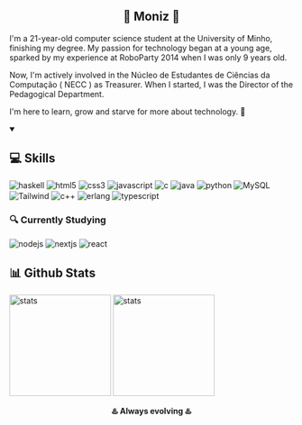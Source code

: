 <h2 align='center'>
 🔹 Moniz 🔹
</h2>

<p>
  I'm a 21-year-old computer science student at the University of Minho, finishing my degree. My passion for technology began at a young age, sparked by my experience at RoboParty 2014 when I was only 9 years old.

  Now, I'm actively involved in the Núcleo de Estudantes de Ciências da Computação ( NECC ) as Treasurer. When I started, I was the Director of the Pedagogical Department. 

  I'm here to learn, grow and starve for more about technology. 💙
</p>


<details open>
    <summary><h2>💻 Skills </h2></summary>
<!-- <h3>💻 Programming and Markup Languages </h3>-->
<p>
  <img align="center" alt="haskell" src="https://img.shields.io/badge/Haskell-5D4F85?style=for-the-badge&logo=haskell&logoColor=white">
  <img align="center" alt="html5" src="https://img.shields.io/badge/HTML5-E34F26?style=for-the-badge&logo=html5&logoColor=white">
  <img align="center" alt="css3" src="https://img.shields.io/badge/CSS3-1572B6?style=for-the-badge&logo=css3&logoColor=white">
  <img align="center" alt="javascript" src="https://img.shields.io/badge/JavaScript-323330?style=for-the-badge&logo=javascript&logoColor=F7DF1E">
  <img align="center" alt="c" src="https://img.shields.io/badge/C-00599C?style=for-the-badge&logo=c&logoColor=white"> 
  <img align="center" alt="java" src="https://img.shields.io/badge/Java-ED8B00?style=for-the-badge&logo=java&logoColor=white">
  <img align="center" alt="python" src="https://img.shields.io/badge/Python-FFD43B?style=for-the-badge&logo=python&logoColor=blue">
  <img align="center" alt="MySQL" src="https://img.shields.io/badge/MySQL-005C84?style=for-the-badge&logo=mysql&logoColor=white">
  <img align="center" alt="Tailwind" src="https://img.shields.io/badge/Tailwind_CSS-38B2AC?style=for-the-badge&logo=tailwind-css&logoColor=white">
  <img align="center" alt="c++" src="https://img.shields.io/badge/C%2B%2B-00599C?style=for-the-badge&logo=c%2B%2B&logoColor=white"> 
  <img align="center" alt="erlang" src="https://img.shields.io/badge/Erlang-white?style=for-the-badge&logo=erlang&logoColor=A90533">
  <img align="center" alt="typescript" src="https://img.shields.io/badge/TypeScript-007ACC?style=for-the-badge&logo=typescript&logoColor=white">
</p>
 
<!--
<h3>🔭 Frameworks</h3>


<h3>⚒️ Software and tools </h3>
<p>
    <img align="center" alt="ubuntu" src="https://img.shields.io/badge/Ubuntu-E95420?style=for-the-badge&logo=ubuntu&logoColor=white">
    <img align="center" alt="visual studio code" src="https://img.shields.io/badge/Visual_Studio_Code-0078D4?style=for-the-badge&logo=visual%20studio%20code&logoColor=white">
    <img align="center" alt="gimp" src="https://img.shields.io/badge/gimp-5C5543?style=for-the-badge&logo=gimp&logoColor=white">
    <img align="center" alt="github" src="https://img.shields.io/badge/GitHub-100000?style=for-the-badge&logo=github&logoColor=white">
</p>
-->

<h3>🔍 Currently Studying</h3>
<p>
  <img align="center" alt="nodejs" src="https://img.shields.io/badge/Node%20js-339933?style=for-the-badge&logo=nodedotjs&logoColor=white">
  <img align="center" alt="nextjs" src="https://img.shields.io/badge/next%20js-000000?style=for-the-badge&logo=nextdotjs&logoColor=white">
 <img align="center" alt="react" src="https://img.shields.io/badge/React-20232A?style=for-the-badge&logo=react&logoColor=61DAFB">
</p>
</details>


 <sumary><h2>📊 Github Stats</h2></sumary>
 <p>
   <img height='180px' alt="stats" src="https://github-readme-stats.vercel.app/api?username=monizyzz&show_icons=true&theme=tokyonight">
   <img height='180px' alt="stats" src="https://github-readme-stats.vercel.app/api/top-langs/?username=monizyzz&layout=compact&theme=tokyonight">
 </p>

<p align="center"><strong> ♨️ Always evolving ♨️ </strong></p>
<!--
![!Badge](https://img.shields.io/github/followers/monizyzz.svg?style=social&label=Follow&maxAge=2592000) -->
